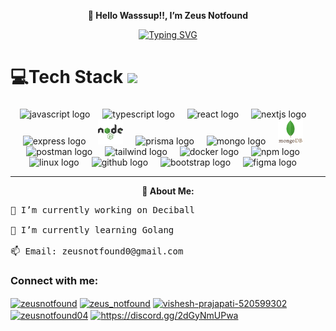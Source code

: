 <p align="center">
  <strong>
    👋 Hello Wasssup!!, I’m Zeus Notfound 
  </strong>
</p>


<p align="center">
	<a href="https://git.io/typing-svg"><img src="https://readme-typing-svg.herokuapp.com?font=Fira+Code&duration=3000&pause=500&center=true&vCenter=true&width=420&height=45&lines=Developer+and+enthusiast;Scripting+%7C+Deployment+%7C+Pentesting;Always+learning+new+technologies" alt="Typing SVG" /></a>

# 💻Tech Stack <img src = "https://media2.giphy.com/media/QssGEmpkyEOhBCb7e1/giphy.gif?cid=ecf05e47a0n3gi1bfqntqmob8g9aid1oyj2wr3ds3mg700bl&rid=giphy.gif" width = 32px>


###

<div align="center">
  <img src="https://cdn.jsdelivr.net/gh/devicons/devicon/icons/javascript/javascript-original.svg" height="40" alt="javascript logo"  />
  <img width="12" />
  <img src="https://cdn.jsdelivr.net/gh/devicons/devicon/icons/typescript/typescript-original.svg" height="40" alt="typescript logo"  />
  <img width="12" />
  <img src="https://miro.medium.com/v2/resize:fit:1258/1*okiCUvTUJLtOqJv1dMzwpA.png" height="40" alt="react logo"  />
  <img width="12" />
  <img src="https://cdn.jsdelivr.net/gh/devicons/devicon/icons/react/react-original.svg" height="40" alt="nextjs logo"  />
  <img width="12" />
  <img src="https://www.peanutsquare.com/wp-content/uploads/2024/04/Express.png" height="40" alt="express logo"  />
  <img width="12" />
  <img src="https://raw.githubusercontent.com/devicons/devicon/master/icons/nodejs/nodejs-original-wordmark.svg" height="40" alt="node logo"  />
  <img width="12" />
<img src="https://cdn.freelogovectors.net/wp-content/uploads/2022/01/prisma_logo-freelogovectors.net_-330x400.png" height="40" alt="prisma logo"  />
  <img width="12" />
<img src="https://upload.wikimedia.org/wikipedia/commons/thumb/2/29/Postgresql_elephant.svg/993px-Postgresql_elephant.svg.png" height="40" alt="mongo logo"  />
  <img width="12" />
  <img src="https://raw.githubusercontent.com/devicons/devicon/master/icons/mongodb/mongodb-original-wordmark.svg" height="40" alt="mongo logo"  />
  <img width="12" />
  <img src="https://www.vectorlogo.zone/logos/getpostman/getpostman-icon.svg" height="40" alt="postman logo"  />
  <img width="12" />
  <img src="https://www.vectorlogo.zone/logos/tailwindcss/tailwindcss-icon.svg" height="40" alt="tailwind logo"  />
  <img width="12" />
  <img src="https://cdn.jsdelivr.net/gh/devicons/devicon/icons/docker/docker-original.svg" height="40" alt="docker logo"  />
  <img width="12" />
  <img src="https://cdn.jsdelivr.net/gh/devicons/devicon/icons/npm/npm-original-wordmark.svg" height="40" alt="npm logo"  />
  <img width="12" />
  <img src="https://cdn.jsdelivr.net/gh/devicons/devicon/icons/linux/linux-original.svg" height="40" alt="linux logo"  />
  <img width="12" />
  <img src="https://upload.wikimedia.org/wikipedia/commons/thumb/3/3f/Git_icon.svg/2048px-Git_icon.svg.png" height="40" alt="github logo"  />
  <img width="12" />
  <img src="https://cdn.jsdelivr.net/gh/devicons/devicon/icons/bootstrap/bootstrap-original.svg" height="40" alt="bootstrap logo"  />
  <img width="12" />
  <img src="https://cdn.jsdelivr.net/gh/devicons/devicon/icons/figma/figma-original.svg" height="40" alt="figma logo"  />
  <img width="12" />
</div>

 
 -----



<p align="center">
  <strong>
💫 About Me:
  </strong>
</p>

<pre>
🔭 I’m currently working on Deciball

🚀 I’m currently learning Golang

📫 Email: zeusnotfound0@gmail.com
</pre>


<h3 align="left">Connect with me:</h3>
<p align="left">
<a href="https://dev.to/zeusnotfound1" target="blank"><img align="center" src="https://raw.githubusercontent.com/rahuldkjain/github-profile-readme-generator/master/src/images/icons/Social/devto.svg" alt="zeusnotfound" height="30" width="40" /></a>
<a href="https://twitter.com/zeus_notfound" target="blank"><img align="center" src="https://upload.wikimedia.org/wikipedia/commons/thumb/b/b7/X_logo.jpg/640px-X_logo.jpg" alt="zeus_notfound" height="30" width="40" /></a>
<a href="https://linkedin.com/in/vishesh-prajapati-520599302" target="blank"><img align="center" src="https://raw.githubusercontent.com/rahuldkjain/github-profile-readme-generator/master/src/images/icons/Social/linked-in-alt.svg" alt="vishesh-prajapati-520599302" height="30" width="40" /></a>
<a href="https://instagram.com/zeusnotfound04" target="blank"><img align="center" src="https://raw.githubusercontent.com/rahuldkjain/github-profile-readme-generator/master/src/images/icons/Social/instagram.svg" alt="zeusnotfound04" height="30" width="40" /></a>
<a href="https://discord.gg/https://discord.gg/2dGyNmUPwa" target="blank"><img align="center" src="https://raw.githubusercontent.com/rahuldkjain/github-profile-readme-generator/master/src/images/icons/Social/discord.svg" alt="https://discord.gg/2dGyNmUPwa" height="30" width="40" /></a>
</p>








